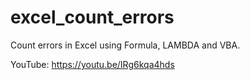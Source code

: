 # excel_count_errors
Count errors in Excel using Formula, LAMBDA and VBA.

YouTube:
https://youtu.be/IRg6kqa4hds
